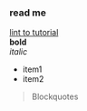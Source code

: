 ### read me
[lint to tutorial](https://www.javatpoint.com/spring-tutorial)  
**bold**  
*italic*
* item1
* item2
> Blockquotes
